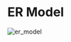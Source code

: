 # ER Model

![er_model](https://github.com/rookies-sysu/Dashboard/blob/master/imgs/db/ER-model-v2.png?raw=true)



